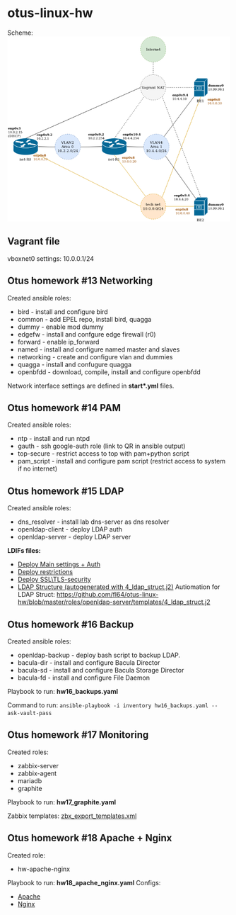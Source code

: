 # otus-linux-hw

Scheme:
![](https://raw.githubusercontent.com/fl64/otus-linux-hw/master/draw.io-scheme.png)

## Vagrant file
vboxnet0 settings:
10.0.0.1/24


## Otus homework #13 Networking

Created ansible roles:
- bird - install and configure bird
- common - add EPEL repo, install bird, quagga
- dummy - enable mod dummy
- edgefw - install and confgure edge firewall (r0)
- forward - enable ip_forward
- named - install and configure named master and slaves 
- networking - create and configure vlan and dummies
- quagga - install and confugure quagga
- openbfdd - download, compile, install and configure openbfdd

Network interface settings are defined in **start\*.yml** files.

## Otus homework #14 PAM
Created ansible roles:
- ntp - install and run ntpd
- gauth - ssh google-auth role (link to QR in ansible output)
- top-secure - restrict access to top with pam+python script
- pam_script - install and configure pam script (restrict access to system if no internet)

## Otus homework #15 LDAP
Created ansible roles:
- dns_resolver - install lab dns-server as dns resolver
- openldap-client - deploy LDAP auth 
- openldap-server - deploy LDAP server

**LDIFs files:**

* [Deploy Main settings + Auth](https://github.com/fl64/otus-linux-hw/tree/master/roles/openldap-server/templates/1_init.j2)
* [Deploy restrictions](https://github.com/fl64/otus-linux-hw/tree/master/roles/openldap-server/templates/2_monitor.j2)
* [Deploy SSL\TLS-security](https://github.com/fl64/otus-linux-hw/tree/master/roles/openldap-server/templates/3_tls.j2)
* [LDAP Structure (autogenerated with 4_ldap_struct.j2)](https://github.com/fl64/otus-linux-hw/tree/master/roles/openldap-server/templates/ldapstruct.ldif.j2)
Autiomation for LDAP Struct: https://github.com/fl64/otus-linux-hw/blob/master/roles/openldap-server/templates/4_ldap_struct.j2


## Otus homework #16 Backup
Created ansible roles:
- openldap-backup - deploy bash script to backup LDAP.
- bacula-dir - install and configure Bacula Director
- bacula-sd - install and configure Bacula Storage Director
- bacula-fd - install and configure File Daemon

Playbook to run: **hw16_backups.yaml**

Command to run: `ansible-playbook -i inventory hw16_backups.yaml --ask-vault-pass`

## Otus homework #17 Monitoring
Created roles: 
- zabbix-server
- zabbix-agent
- mariadb
- graphite

Playbook to run: **hw17_graphite.yaml**

Zabbix templates: [zbx_export_templates.xml](https://raw.githubusercontent.com/fl64/otus-linux-hw/master/zbx_export_templates.xml)

## Otus homework #18 Apache + Nginx

Created role: 
- hw-apache-nginx

Playbook to run: **hw18_apache_nginx.yaml**
Configs: 
* [Apache](https://github.com/fl64/otus-linux-hw/tree/master/roles/hw-apache-nginx/templates/sites_apache.conf.j2)
* [Nginx](https://github.com/fl64/otus-linux-hw/tree/master/roles/hw-apache-nginx/templates/sites_nginx.conf.j2)